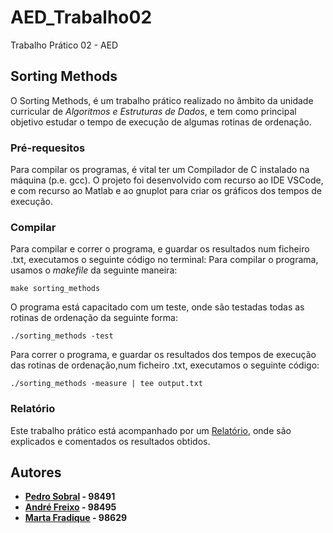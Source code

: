 # AED_Trabalho02
Trabalho Prático 02 - AED

## Sorting Methods
O Sorting Methods, é um trabalho prático realizado no âmbito da unidade curricular de *Algoritmos e Estruturas de Dados*, e tem
como principal objetivo estudar o tempo de execução de algumas rotinas de ordenação.

### Pré-requesitos 
Para compilar os programas, é vital ter um Compilador de C instalado na máquina (p.e. gcc).
O projeto foi desenvolvido com recurso ao IDE VSCode, e com recurso ao Matlab e ao gnuplot para criar os gráficos dos tempos de execução. 

### Compilar
Para compilar e correr o programa, e guardar os resultados num ficheiro .txt, executamos o seguinte
código no terminal:
Para compilar o programa, usamos o *makefile* da seguinte maneira:
```
make sorting_methods
```

O programa está capacitado com um teste, onde são testadas todas as rotinas de ordenação da seguinte forma:
```
./sorting_methods -test
```

Para correr o programa, e guardar os resultados dos tempos de execução das rotinas de ordenação,num 
ficheiro .txt, executamos o seguinte código:
```
./sorting_methods -measure | tee output.txt
```

### Relatório
Este trabalho prático está acompanhado por um [Relatório](/Relatório), onde são explicados e comentados os resultados obtidos.

## Autores

 - **[Pedro Sobral](https://github.com/TheScorpoi) - 98491**
 - **[André Freixo](https://github.com/andre180701) - 98495**
 - **[Marta Fradique](https://github.com/MartaFradique) - 98629**
